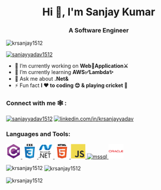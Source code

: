 <h1 align="center">Hi 👋, I'm Sanjay Kumar</h1>
<h3 align="center">A Software Engineer</h3>

<p align="left"> <img src="https://komarev.com/ghpvc/?username=krsanjay1512&label=Profile%20views&color=0e75b6&style=flat" alt="krsanjay1512" /> </p>

<p align="left"> <a href="https://twitter.com/sanjayyadav1512" target="blank"><img src="https://img.shields.io/twitter/follow/sanjayyadav1512?logo=twitter&style=for-the-badge" alt="sanjayyadav1512" /></a> </p>

- 🔭 I’m currently working on **Web🍃Application⚔**
- 🌱 I’m currently learning **AWS✅Lambda✨**
- 💬 Ask me about **.Net&**
- ⚡ Fun fact **I ❤ to coding 😊 & playing cricket 🏏**
 
<h3 align="left">Connect with me 🕸 :</h3>
<p align="left">
<a href="https://twitter.com/sanjayyadav1512" target="blank"><img align="center" src="https://raw.githubusercontent.com/rahuldkjain/github-profile-readme-generator/master/src/images/icons/Social/twitter.svg" alt="sanjayyadav1512" height="30" width="40" /></a>
<a href="https://linkedin.com/in/linkedin.com/in/krsanjayyadav" target="blank"><img align="center" src="https://raw.githubusercontent.com/rahuldkjain/github-profile-readme-generator/master/src/images/icons/Social/linked-in-alt.svg" alt="linkedin.com/in/krsanjayyadav" height="30" width="40" /></a>
</p>

<h3 align="left">Languages and Tools:</h3>
<p align="left"> <a href="https://www.w3schools.com/cs/" target="_blank" rel="noreferrer"> <img src="https://raw.githubusercontent.com/devicons/devicon/master/icons/csharp/csharp-original.svg" alt="csharp" width="40" height="40"/> </a> <a href="https://www.w3schools.com/css/" target="_blank" rel="noreferrer"> <img src="https://raw.githubusercontent.com/devicons/devicon/master/icons/css3/css3-original-wordmark.svg" alt="css3" width="40" height="40"/> </a> <a href="https://dotnet.microsoft.com/" target="_blank" rel="noreferrer"> <img src="https://raw.githubusercontent.com/devicons/devicon/master/icons/dot-net/dot-net-original-wordmark.svg" alt="dotnet" width="40" height="40"/> </a> <a href="https://www.w3.org/html/" target="_blank" rel="noreferrer"> <img src="https://raw.githubusercontent.com/devicons/devicon/master/icons/html5/html5-original-wordmark.svg" alt="html5" width="40" height="40"/> </a> <a href="https://developer.mozilla.org/en-US/docs/Web/JavaScript" target="_blank" rel="noreferrer"> <img src="https://raw.githubusercontent.com/devicons/devicon/master/icons/javascript/javascript-original.svg" alt="javascript" width="40" height="40"/> </a> <a href="https://www.microsoft.com/en-us/sql-server" target="_blank" rel="noreferrer"> <img src="https://www.svgrepo.com/show/303229/microsoft-sql-server-logo.svg" alt="mssql" width="40" height="40"/> </a> <a href="https://www.oracle.com/" target="_blank" rel="noreferrer"> <img src="https://raw.githubusercontent.com/devicons/devicon/master/icons/oracle/oracle-original.svg" alt="oracle" width="40" height="40"/> </a> </p>

<p><img align="left" src="https://github-readme-stats.vercel.app/api/top-langs?username=krsanjay1512&show_icons=true&locale=en&layout=compact" alt="krsanjay1512" /></p>

<p>&nbsp;<img align="center" src="https://github-readme-stats.vercel.app/api?username=krsanjay1512&show_icons=true&locale=en" alt="krsanjay1512" /></p>

<p><img align="center" src="https://github-readme-streak-stats.herokuapp.com/?user=krsanjay1512&" alt="krsanjay1512" /></p>
